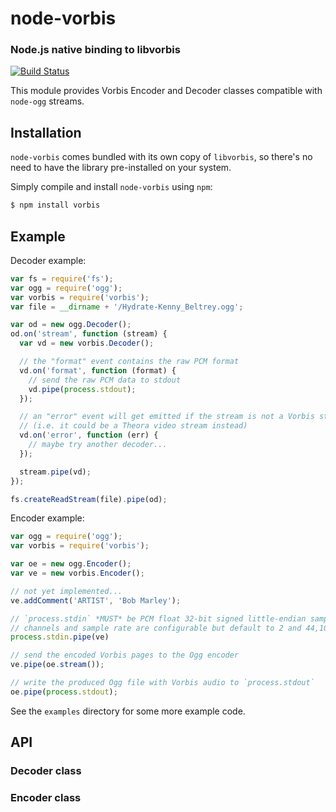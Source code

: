 node-vorbis
========
### Node.js native binding to libvorbis
[![Build Status](https://travis-ci.org/TooTallNate/node-vorbis.svg?branch=master)](https://travis-ci.org/TooTallNate/node-vorbis)

This module provides Vorbis Encoder and Decoder classes compatible with `node-ogg`
streams.

Installation
------------

`node-vorbis` comes bundled with its own copy of `libvorbis`, so
there's no need to have the library pre-installed on your system.

Simply compile and install `node-vorbis` using `npm`:

``` bash
$ npm install vorbis
```


Example
-------

Decoder example:

``` javascript
var fs = require('fs');
var ogg = require('ogg');
var vorbis = require('vorbis');
var file = __dirname + '/Hydrate-Kenny_Beltrey.ogg';

var od = new ogg.Decoder();
od.on('stream', function (stream) {
  var vd = new vorbis.Decoder();

  // the "format" event contains the raw PCM format
  vd.on('format', function (format) {
    // send the raw PCM data to stdout
    vd.pipe(process.stdout);
  });

  // an "error" event will get emitted if the stream is not a Vorbis stream
  // (i.e. it could be a Theora video stream instead)
  vd.on('error', function (err) {
    // maybe try another decoder...
  });

  stream.pipe(vd);
});

fs.createReadStream(file).pipe(od);
```

Encoder example:

``` javascript
var ogg = require('ogg');
var vorbis = require('vorbis');

var oe = new ogg.Encoder();
var ve = new vorbis.Encoder();

// not yet implemented...
ve.addComment('ARTIST', 'Bob Marley');

// `process.stdin` *MUST* be PCM float 32-bit signed little-endian samples.
// channels and sample rate are configurable but default to 2 and 44,100hz.
process.stdin.pipe(ve)

// send the encoded Vorbis pages to the Ogg encoder
ve.pipe(oe.stream());

// write the produced Ogg file with Vorbis audio to `process.stdout`
oe.pipe(process.stdout);
```

See the `examples` directory for some more example code.

API
---

### Decoder class


### Encoder class
